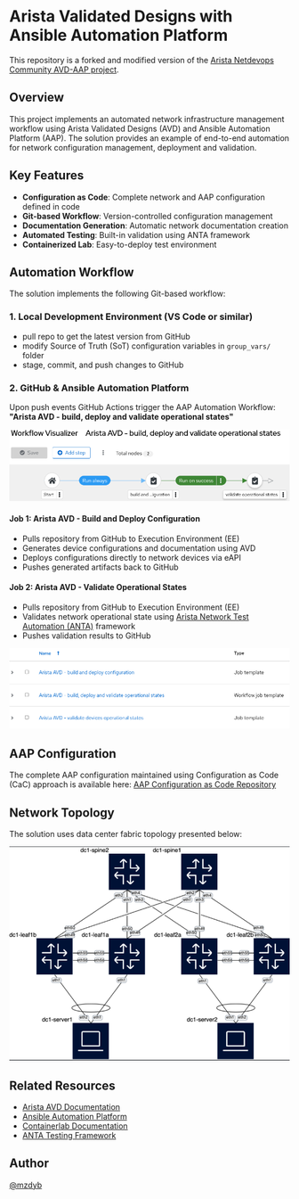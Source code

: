 # Arista Validated Designs with Ansible Automation Platform
This repository is a forked and modified version of the [Arista Netdevops Community AVD-AAP project](https://github.com/arista-netdevops-community/avd-aap).


## Overview

This project implements an automated network infrastructure management workflow using Arista Validated Designs (AVD) and Ansible Automation Platform (AAP). The solution provides an example of end-to-end automation for network configuration management, deployment and validation.

## Key Features

- **Configuration as Code**: Complete network and AAP configuration defined in code
- **Git-based Workflow**: Version-controlled configuration management
- **Documentation Generation**: Automatic network documentation creation
- **Automated Testing**: Built-in validation using ANTA framework  
- **Containerized Lab**: Easy-to-deploy test environment

## Automation Workflow

The solution implements the following Git-based workflow:

### 1. Local Development Environment (VS Code or similar)
- pull repo to get the latest version from GitHub
- modify Source of Truth (SoT) configuration variables in `group_vars/` folder
- stage, commit, and push changes to GitHub


### 2. GitHub & Ansible Automation Platform
Upon push events GitHub Actions trigger the AAP Automation Workflow: **"Arista AVD - build, deploy and validate operational states"**

![AAP Automation Workflow](files/workflow.png)

#### Job 1: Arista AVD - Build and Deploy Configuration
- Pulls repository from GitHub to Execution Environment (EE)
- Generates device configurations and documentation using AVD
- Deploys configurations directly to network devices via eAPI
- Pushes generated artifacts back to GitHub

#### Job 2: Arista AVD - Validate Operational States  
- Pulls repository from GitHub to Execution Environment (EE)
- Validates network operational state using [Arista Network Test Automation (ANTA)](https://anta.arista.com/) framework
- Pushes validation results to GitHub

![AAP Jobs](files/jobs.png)

## AAP Configuration

The complete AAP configuration maintained using Configuration as Code (CaC) approach is available here:
[AAP Configuration as Code Repository](https://github.com/mzdyb/aap-configuration-as-code)

## Network Topology

The solution uses data center fabric topology presented below:

![DC Fabric Topology](files/topology.png)

## Related Resources

- [Arista AVD Documentation](https://avd.arista.com/)
- [Ansible Automation Platform](https://www.redhat.com/en/technologies/management/ansible)
- [Containerlab Documentation](https://containerlab.dev/)
- [ANTA Testing Framework](https://anta.arista.com/)

## Author

[@mzdyb](https://www.linkedin.com/in/michal-zdyb-9aa4046/)